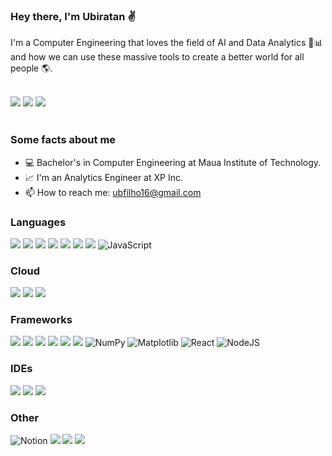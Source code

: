 ### Hey there, I'm Ubiratan ✌️

I'm a Computer Engineering that loves the field of AI and Data Analytics 🤖📊 and how we can use these massive tools to create a better world for all people 🌎. 

<br>
<div>
<a href="https://www.linkedin.com/in/ubiratanmotta/" target="_blank"><img src="https://img.shields.io/badge/LinkedIn-0077B5?style=for-the-badge&logo=linkedin&logoColor=white" target="_blank"></a>
<a href="https://www.kaggle.com/ubiratanfilho" target="_blank"><img src="https://img.shields.io/badge/Kaggle-20BEFF?style=for-the-badge&logo=Kaggle&logoColor=white" target="_blank"></a>
<a href="https://twitter.com/ubiratan_filho_" target="_blank"><img src="https://img.shields.io/badge/Twitter-%231DA1F2.svg?style=for-the-badge&logo=Twitter&logoColor=white" target="_blank"></a>
</div>
<br>

### Some facts about me
- 💻 Bachelor's in Computer Engineering at Maua Institute of Technology.
- 📈 I'm an Analytics Engineer at XP Inc.
- 📫 How to reach me: ubfilho16@gmail.com

### Languages
<img src="https://img.shields.io/badge/Python-FFD43B?style=for-the-badge&logo=python&logoColor=blue" target="_blank"></a>
<img src="https://img.shields.io/badge/R-276DC3?style=for-the-badge&logo=r&logoColor=white" target="_blank"></a>
<img src="https://img.shields.io/badge/MySQL-005C84?style=for-the-badge&logo=mysql&logoColor=white" target="_blank"></a>
<img src="https://img.shields.io/badge/SQLite-07405E?style=for-the-badge&logo=sqlite&logoColor=white" target="_blank"></a>
<img src="https://img.shields.io/badge/PostgreSQL-316192?style=for-the-badge&logo=postgresql&logoColor=white" target="_blank"></a>
<img src="https://img.shields.io/badge/C-00599C?style=for-the-badge&logo=c&logoColor=white" target="_blank"></a>
<img src="https://img.shields.io/badge/Java-ED8B00?style=for-the-badge&logo=java&logoColor=white" target="_blank"></a>
![JavaScript](https://img.shields.io/badge/javascript-%23323330.svg?style=for-the-badge&logo=javascript&logoColor=%23F7DF1E)

### Cloud
<img src="https://img.shields.io/badge/Databricks-FF3621?style=for-the-badge&logo=Databricks&logoColor=white" target="_blank"></a>
<img src="https://img.shields.io/badge/Amazon_AWS-232F3E?style=for-the-badge&logo=amazon-aws&logoColor=white" target="_blank"></a>
<img src="https://img.shields.io/badge/Microsoft_Azure-0089D6?style=for-the-badge&logo=microsoft-azure&logoColor=white" target="_blank"></a>

### Frameworks
<img src="https://img.shields.io/badge/TensorFlow-FF6F00?style=for-the-badge&logo=tensorflow&logoColor=white" target="_blank"></a>
<img src="https://img.shields.io/badge/Keras-D00000?style=for-the-badge&logo=Keras&logoColor=white" target="_blank"></a>
<img src="https://img.shields.io/badge/Plotly-239120?style=for-the-badge&logo=plotly&logoColor=white" target="_blank"></a>
<img src="https://img.shields.io/badge/Pandas-2C2D72?style=for-the-badge&logo=pandas&logoColor=white" target="_blank"></a>
<img src="https://img.shields.io/badge/scikit_learn-F7931E?style=for-the-badge&logo=scikit-learn&logoColor=white" target="_blank"></a>
<img src="https://img.shields.io/badge/PyTorch-EE4C2C?style=for-the-badge&logo=PyTorch&logoColor=white" target="_blank"></a>
![NumPy](https://img.shields.io/badge/numpy-%23013243.svg?style=for-the-badge&logo=numpy&logoColor=white)
![Matplotlib](https://img.shields.io/badge/Matplotlib-%23ffffff.svg?style=for-the-badge&logo=Matplotlib&logoColor=black)
![React](https://img.shields.io/badge/react-%2320232a.svg?style=for-the-badge&logo=react&logoColor=%2361DAFB)
![NodeJS](https://img.shields.io/badge/node.js-6DA55F?style=for-the-badge&logo=node.js&logoColor=white)

### IDEs
<img src="https://img.shields.io/badge/Visual_Studio_Code-0078D4?style=for-the-badge&logo=visual%20studio%20code&logoColor=whit" target="_blank"></a>
<img src="https://img.shields.io/badge/Jupyter-F37626.svg?&style=for-the-badge&logo=Jupyter&logoColor=white" target="_blank"></a>
<img src="https://img.shields.io/badge/Colab-F9AB00?style=for-the-badge&logo=googlecolab&color=525252" target="_blank"></a>

### Other
![Notion](https://img.shields.io/badge/Notion-%23000000.svg?style=for-the-badge&logo=notion&logoColor=white)
<img src="https://img.shields.io/badge/PowerBI-F2C811?style=for-the-badge&logo=Power%20BI&logoColor=white" target="_blank"></a>
<img src="https://img.shields.io/badge/GIT-E44C30?style=for-the-badge&logo=git&logoColor=white" target="_blank"></a>
<img src="https://img.shields.io/badge/Microsoft_Excel-217346?style=for-the-badge&logo=microsoft-excel&logoColor=white" target="_blank"></a>
